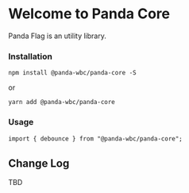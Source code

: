 # Welcome to Panda Core
Panda Flag is an utility library.

### Installation
```npm install @panda-wbc/panda-core -S```

or 

```yarn add @panda-wbc/panda-core```

### Usage

```html
import { debounce } from "@panda-wbc/panda-core";
```

## Change Log

TBD